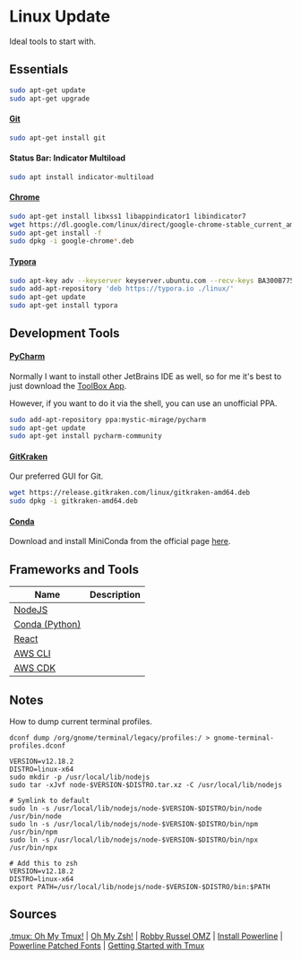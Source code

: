 # Linux Update

Ideal tools to start with.

## Essentials

```bash
sudo apt-get update
sudo apt-get upgrade
```

#### [Git](https://git-scm.com/)

```bash
sudo apt-get install git
```

#### Status Bar: Indicator Multiload

```bash
sudo apt install indicator-multiload
```

#### [Chrome](https://www.google.com/chrome/)

```bash
sudo apt-get install libxss1 libappindicator1 libindicator7
wget https://dl.google.com/linux/direct/google-chrome-stable_current_amd64.deb
sudo apt-get install -f
sudo dpkg -i google-chrome*.deb
```

#### [Typora](https://typora.io/)

```bash
sudo apt-key adv --keyserver keyserver.ubuntu.com --recv-keys BA300B7755AFCFAE
sudo add-apt-repository 'deb https://typora.io ./linux/'
sudo apt-get update
sudo apt-get install typora
```



## Development Tools

#### [PyCharm](https://www.jetbrains.com/)

Normally I want to install other JetBrains IDE as well, so for me it's best to just download the [ToolBox App](https://www.jetbrains.com/toolbox/app/).

However, if you want to do it via the shell, you can use an unofficial PPA.

```bash
sudo add-apt-repository ppa:mystic-mirage/pycharm
sudo apt-get update
sudo apt-get install pycharm-community
```



#### [GitKraken](https://www.gitkraken.com/)

Our preferred GUI for Git.

```bash
wget https://release.gitkraken.com/linux/gitkraken-amd64.deb
sudo dpkg -i gitkraken-amd64.deb
```



#### [Conda](https://conda.io/miniconda.html)

Download and install MiniConda from the official page [here](https://conda.io/miniconda.html).



## Frameworks and Tools

| Name                                                         | Description |
| ------------------------------------------------------------ | ----------- |
| [NodeJS](https://github.com/nodesource/distributions/blob/master/README.md) |             |
| [Conda (Python)](https://docs.conda.io/en/latest/miniconda.html) |             |
| [React](https://reactjs.org/docs/create-a-new-react-app.html) |             |
| [AWS CLI](https://docs.aws.amazon.com/cli/latest/userguide/cli-chap-install.html) |             |
| [AWS CDK](https://docs.aws.amazon.com/cdk/latest/guide/getting_started.html) |             |



## Notes

How to dump current terminal profiles.

```
dconf dump /org/gnome/terminal/legacy/profiles:/ > gnome-terminal-profiles.dconf
```

```
VERSION=v12.18.2
DISTRO=linux-x64
sudo mkdir -p /usr/local/lib/nodejs
sudo tar -xJvf node-$VERSION-$DISTRO.tar.xz -C /usr/local/lib/nodejs 

# Symlink to default
sudo ln -s /usr/local/lib/nodejs/node-$VERSION-$DISTRO/bin/node /usr/bin/node
sudo ln -s /usr/local/lib/nodejs/node-$VERSION-$DISTRO/bin/npm /usr/bin/npm
sudo ln -s /usr/local/lib/nodejs/node-$VERSION-$DISTRO/bin/npx /usr/bin/npx
```

```
# Add this to zsh
VERSION=v12.18.2
DISTRO=linux-x64
export PATH=/usr/local/lib/nodejs/node-$VERSION-$DISTRO/bin:$PATH
```

## Sources

[.tmux: Oh My Tmux!](https://github.com/gpakosz/.tmux) | [Oh My Zsh!](https://medium.com/wearetheledger/oh-my-zsh-made-for-cli-lovers-installation-guide-3131ca5491fb) | [Robby Russel OMZ](https://github.com/robbyrussell/oh-my-zsh) | [Install Powerline](https://askubuntu.com/questions/283908/how-can-i-install-and-use-powerline-plugin) | [Powerline Patched Fonts](https://github.com/powerline/fonts) | [Getting Started with Tmux](https://lukaszwrobel.pl/blog/tmux-tutorial-split-terminal-windows-easily/)